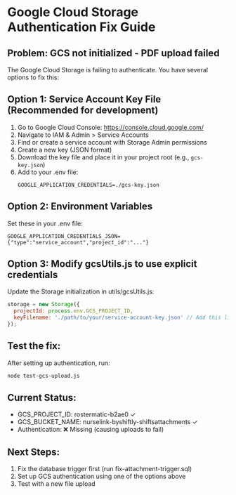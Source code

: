 # Google Cloud Storage Authentication Fix Guide

## Problem: GCS not initialized - PDF upload failed

The Google Cloud Storage is failing to authenticate. You have several options to fix this:

## Option 1: Service Account Key File (Recommended for development)

1. Go to Google Cloud Console: https://console.cloud.google.com/
2. Navigate to IAM & Admin > Service Accounts
3. Find or create a service account with Storage Admin permissions
4. Create a new key (JSON format)
5. Download the key file and place it in your project root (e.g., `gcs-key.json`)
6. Add to your .env file:
   ```
   GOOGLE_APPLICATION_CREDENTIALS=./gcs-key.json
   ```

## Option 2: Environment Variables
Set these in your .env file:
```
GOOGLE_APPLICATION_CREDENTIALS_JSON={"type":"service_account","project_id":"..."}
```

## Option 3: Modify gcsUtils.js to use explicit credentials
Update the Storage initialization in utils/gcsUtils.js:

```javascript
storage = new Storage({
  projectId: process.env.GCS_PROJECT_ID,
  keyFilename: './path/to/your/service-account-key.json' // Add this line
});
```

## Test the fix:
After setting up authentication, run:
```bash
node test-gcs-upload.js
```

## Current Status:
- GCS_PROJECT_ID: rostermatic-b2ae0 ✓
- GCS_BUCKET_NAME: nurselink-byshiftly-shiftsattachments ✓  
- Authentication: ❌ Missing (causing uploads to fail)

## Next Steps:
1. Fix the database trigger first (run fix-attachment-trigger.sql)
2. Set up GCS authentication using one of the options above
3. Test with a new file upload
